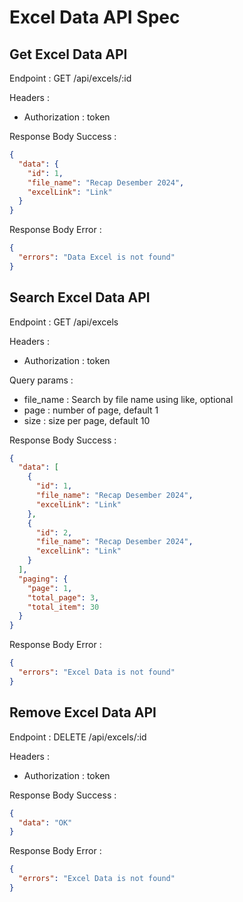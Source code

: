 # Excel Data API Spec

## Get Excel Data API

Endpoint : GET /api/excels/:id

Headers :

- Authorization : token

Response Body Success :

```json
{
  "data": {
    "id": 1,
    "file_name": "Recap Desember 2024",
    "excelLink": "Link"
  }
}
```

Response Body Error :

```json
{
  "errors": "Data Excel is not found"
}
```

## Search Excel Data API

Endpoint : GET /api/excels

Headers :

- Authorization : token

Query params :

- file_name : Search by file name using like, optional
- page : number of page, default 1
- size : size per page, default 10

Response Body Success :

```json
{
  "data": [
    {
      "id": 1,
      "file_name": "Recap Desember 2024",
      "excelLink": "Link"
    },
    {
      "id": 2,
      "file_name": "Recap Desember 2024",
      "excelLink": "Link"
    }
  ],
  "paging": {
    "page": 1,
    "total_page": 3,
    "total_item": 30
  }
}
```

Response Body Error :

```json
{
  "errors": "Excel Data is not found"
}
```

## Remove Excel Data API

Endpoint : DELETE /api/excels/:id

Headers :

- Authorization : token

Response Body Success :

```json
{
  "data": "OK"
}
```

Response Body Error :

```json
{
  "errors": "Excel Data is not found"
}
```
